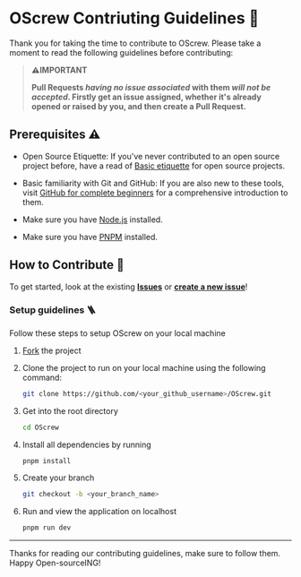 # OScrew Contriuting Guidelines 📃
Thank you for taking the time to contribute to OScrew. Please take a moment to read the following guidelines before contributing:

> **⚠️IMPORTANT**
>
> **Pull Requests _having no issue associated_ with them _will not be accepted_. Firstly get an issue assigned, whether it's already opened or raised by you, and then create a Pull Request.**

## Prerequisites ⚠️

- Open Source Etiquette: If you've never contributed to an open source project before, have a read of [Basic etiquette](https://developer.mozilla.org/en-US/docs/MDN/Community/Open_source_etiquette) for open source projects.

- Basic familiarity with Git and GitHub: If you are also new to these tools, visit [GitHub for complete beginners](https://developer.mozilla.org/en-US/docs/MDN/Contribute/GitHub_beginners) for a comprehensive introduction to them.

- Make sure you have [Node.js](https://nodejs.org/) installed.
- Make sure you have [PNPM](https://pnpm.io/installation) installed.



## How to Contribute 🤔

To get started, look at the existing [**Issues**](https://github.com/rupali-codes/OScrew/issues) or [**create a new issue**](https://github.com/rupali-codes/OScrew/issues/new/choose)!

### Setup guidelines 🪜
Follow these steps to setup OScrew on your local machine

1. [Fork](https://github.com/rupali-codes/OScrew/fork) the project
2. Clone the project to run on your local machine using the following command:

   ```sh
   git clone https://github.com/<your_github_username>/OScrew.git
   ```

3. Get into the root directory

   ```sh
   cd OScrew
   ```

4. Install all dependencies by running

   ```sh
   pnpm install
   ```

5. Create your branch

   ```sh
   git checkout -b <your_branch_name>
   ```

6. Run and view the application on localhost

   ```sh
   pnpm run dev
   ```
---
Thanks for reading our contributing guidelines, make sure to follow them. Happy Open-sourceING!